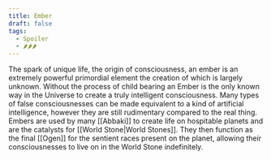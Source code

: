 ```yaml
---
title: Ember
draft: false
tags:
  - Spoiler
  - 🌶🌶🌶
---
```


The spark of unique life, the origin of consciousness, an ember is an extremely powerful primordial element the creation of which is largely unknown. Without the process of child bearing an Ember is the only known way in the Universe to create a truly intelligent consciousness. Many types of false consciousnesses can be made equivalent to a kind of artificial intelligence, however they are still rudimentary compared to the real thing. Embers are used by many [[Abbaki]] to create life on hospitable planets and are the catalysts for [[World Stone|World Stones]]. They then function as the final [[Ogen]] for the sentient races present on the planet, allowing their consciousnesses to live on in the World Stone indefinitely.